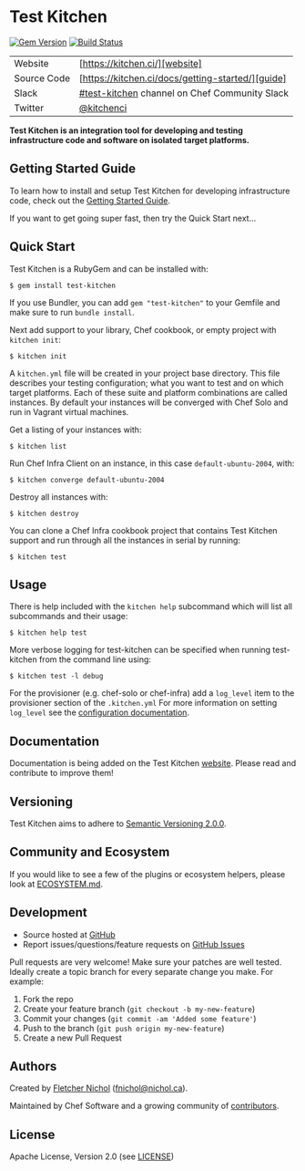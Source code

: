 # Test Kitchen

[![Gem Version](https://badge.fury.io/rb/test-kitchen.svg)](http://badge.fury.io/rb/test-kitchen)
[![Build Status](https://dev.azure.com/test-kitchen/test-kitchen/_apis/build/status/test-kitchen.test-kitchen?branchName=master)](https://dev.azure.com/test-kitchen/test-kitchen/_build/latest?definitionId=6&branchName=master)

|             |                                                                                 |
| ----------- | --------------------------------------------------------------------------------|
| Website     | [https://kitchen.ci/][website]													|
| Source Code | [https://kitchen.ci/docs/getting-started/][guide]								|
| Slack       | [#test-kitchen][slack] channel on Chef Community Slack	|
| Twitter     | [@kitchenci][twitter]															|

**Test Kitchen is an integration tool for developing and testing infrastructure code and software on isolated target platforms.**

## Getting Started Guide

To learn how to install and setup Test Kitchen for developing infrastructure
code, check out the [Getting Started Guide][guide].

If you want to get going super fast, then try the Quick Start next...

## Quick Start

Test Kitchen is a RubyGem and can be installed with:

```
$ gem install test-kitchen
```

If you use Bundler, you can add `gem "test-kitchen"` to your Gemfile and make
sure to run `bundle install`.

Next add support to your library, Chef cookbook, or empty project with `kitchen
init`:

```
$ kitchen init
```

A `kitchen.yml` file will be created in your project base directory. This file
describes your testing configuration; what you want to test and on which target
platforms. Each of these suite and platform combinations are called instances.
By default your instances will be converged with Chef Solo and run in Vagrant
virtual machines.

Get a listing of your instances with:

```
$ kitchen list
```

Run Chef Infra Client on an instance, in this case `default-ubuntu-2004`, with:

```
$ kitchen converge default-ubuntu-2004
```

Destroy all instances with:

```
$ kitchen destroy
```

You can clone a Chef Infra cookbook project that contains Test Kitchen support and
run through all the instances in serial by running:

```
$ kitchen test
```

## Usage

There is help included with the `kitchen help` subcommand which will list all
subcommands and their usage:

```
$ kitchen help test
```

More verbose logging for test-kitchen can be specified when running test-kitchen from the command line using:

```
$ kitchen test -l debug
```

For the provisioner (e.g. chef-solo or chef-infra) add a `log_level` item to the provisioner section of the `.kitchen.yml`
For more information on setting `log_level` see the [configuration documentation](https://kitchen.ci/docs/reference/configuration/).

## Documentation

Documentation is being added on the Test Kitchen [website][website]. Please
read and contribute to improve them!

## Versioning

Test Kitchen aims to adhere to [Semantic Versioning 2.0.0][semver].

## Community and Ecosystem

If you would like to see a few of the plugins or ecosystem helpers, please look at [ECOSYSTEM.md][ecosystem].

## Development

* Source hosted at [GitHub][repo]
* Report issues/questions/feature requests on [GitHub Issues][issues]

Pull requests are very welcome! Make sure your patches are well tested.
Ideally create a topic branch for every separate change you make. For
example:

1. Fork the repo
2. Create your feature branch (`git checkout -b my-new-feature`)
3. Commit your changes (`git commit -am 'Added some feature'`)
4. Push to the branch (`git push origin my-new-feature`)
5. Create a new Pull Request

## Authors

Created by [Fletcher Nichol][fnichol] (<fnichol@nichol.ca>).

Maintained by Chef Software and a growing community of [contributors][contributors].

## License

Apache License, Version 2.0 (see [LICENSE][license])

[contributors]: https://github.com/test-kitchen/test-kitchen/graphs/contributors
[ecosystem]: https://github.com/test-kitchen/test-kitchen/blob/master/ECOSYSTEM.md
[fnichol]: https://github.com/fnichol
[guide]: https://kitchen.ci/docs/getting-started/introduction/
[issues]: https://github.com/test-kitchen/test-kitchen/issues
[license]: https://github.com/test-kitchen/test-kitchen/blob/master/LICENSE
[repo]: https://github.com/test-kitchen/test-kitchen
[semver]: http://semver.org/
[slack]: https://chefcommunity.slack.com/messages/testkitchen/details/
[twitter]: https://twitter.com/kitchenci
[website]: https://kitchen.ci/
